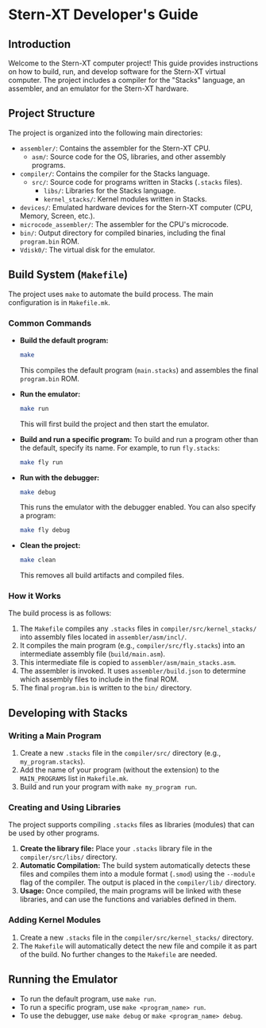 # Stern-XT Developer's Guide

## Introduction

Welcome to the Stern-XT computer project! This guide provides instructions on how to build, run, and develop software for the Stern-XT virtual computer. The project includes a compiler for the "Stacks" language, an assembler, and an emulator for the Stern-XT hardware.

## Project Structure

The project is organized into the following main directories:

- `assembler/`: Contains the assembler for the Stern-XT CPU.
  - `asm/`: Source code for the OS, libraries, and other assembly programs.
- `compiler/`: Contains the compiler for the Stacks language.
  - `src/`: Source code for programs written in Stacks (`.stacks` files).
    - `libs/`: Libraries for the Stacks language.
    - `kernel_stacks/`: Kernel modules written in Stacks.
- `devices/`: Emulated hardware devices for the Stern-XT computer (CPU, Memory, Screen, etc.).
- `microcode_assembler/`: The assembler for the CPU's microcode.
- `bin/`: Output directory for compiled binaries, including the final `program.bin` ROM.
- `Vdisk0/`: The virtual disk for the emulator.

## Build System (`Makefile`)

The project uses `make` to automate the build process. The main configuration is in `Makefile.mk`.

### Common Commands

- **Build the default program:**
  ```bash
  make
  ```
  This compiles the default program (`main.stacks`) and assembles the final `program.bin` ROM.

- **Run the emulator:**
  ```bash
  make run
  ```
  This will first build the project and then start the emulator.

- **Build and run a specific program:**
  To build and run a program other than the default, specify its name. For example, to run `fly.stacks`:
  ```bash
  make fly run
  ```

- **Run with the debugger:**
  ```bash
  make debug
  ```
  This runs the emulator with the debugger enabled. You can also specify a program:
  ```bash
  make fly debug
  ```

- **Clean the project:**
  ```bash
  make clean
  ```
  This removes all build artifacts and compiled files.

### How it Works

The build process is as follows:
1.  The `Makefile` compiles any `.stacks` files in `compiler/src/kernel_stacks/` into assembly files located in `assembler/asm/incl/`.
2.  It compiles the main program (e.g., `compiler/src/fly.stacks`) into an intermediate assembly file (`build/main.asm`).
3.  This intermediate file is copied to `assembler/asm/main_stacks.asm`.
4.  The assembler is invoked. It uses `assembler/build.json` to determine which assembly files to include in the final ROM.
5.  The final `program.bin` is written to the `bin/` directory.

## Developing with Stacks

### Writing a Main Program

1.  Create a new `.stacks` file in the `compiler/src/` directory (e.g., `my_program.stacks`).
2.  Add the name of your program (without the extension) to the `MAIN_PROGRAMS` list in `Makefile.mk`.
3.  Build and run your program with `make my_program run`.

### Creating and Using Libraries

The project supports compiling `.stacks` files as libraries (modules) that can be used by other programs.

1.  **Create the library file:** Place your `.stacks` library file in the `compiler/src/libs/` directory.
2.  **Automatic Compilation:** The build system automatically detects these files and compiles them into a module format (`.smod`) using the `--module` flag of the compiler. The output is placed in the `compiler/lib/` directory.
3.  **Usage:** Once compiled, the main programs will be linked with these libraries, and can use the functions and variables defined in them.

### Adding Kernel Modules

1.  Create a new `.stacks` file in the `compiler/src/kernel_stacks/` directory.
2.  The `Makefile` will automatically detect the new file and compile it as part of the build. No further changes to the `Makefile` are needed.

## Running the Emulator

- To run the default program, use `make run`.
- To run a specific program, use `make <program_name> run`.
- To use the debugger, use `make debug` or `make <program_name> debug`.
